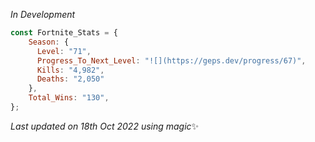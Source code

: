
  *In Development*
```js
const Fortnite_Stats = {
    Season: {
      Level: "71",
      Progress_To_Next_Level: "![](https://geps.dev/progress/67)",
      Kills: "4,982",
      Deaths: "2,050"
    },
    Total_Wins: "130",
}; 
```

<!-- Last updated on Tue Oct 18 2022 23:07:36 GMT+0000 (Coordinated Universal Time) ;-;-->
<i>Last updated on 18th Oct 2022 using magic</i>✨